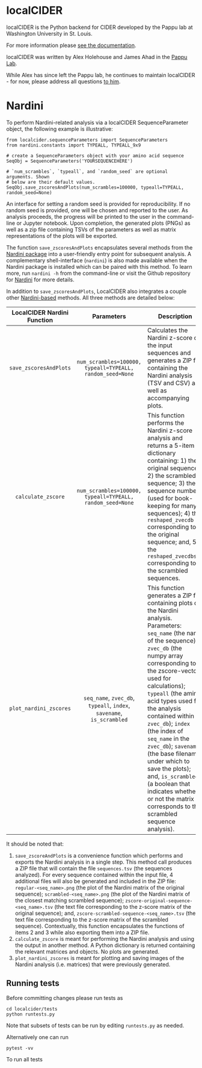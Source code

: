localCIDER
==========



localCIDER is the Python backend for CIDER developed by the Pappu lab at Washington University in St. Louis.

For more information please
[see the documentation](http://pappulab.github.io/localCIDER/).

localCIDER was written by Alex Holehouse and James Ahad in the [Pappu Lab](http://pappulab.wustl.edu/).

While Alex has since left the Pappu lab, he continues to maintain localCIDER - for now, please address all questions [to him](http://www.holehouse.wustl.edu).


Nardini
=======

To perform Nardini-related analysis via a localCIDER SequenceParameter object, the following example is illustrative:

```
from localcider.sequenceParameters import SequenceParameters
from nardini.constants import TYPEALL, TYPEALL_9x9

# create a SequenceParameters object with your amino acid sequence
SeqObj = SequenceParameters('YOURSEQUENCEHERE')

# `num_scrambles`, `typeall`, and `random_seed` are optional arguments. Shown
# below are their default values.
SeqObj.save_zscoresAndPlots(num_scrambles=100000, typeall=TYPEALL, random_seed=None)
```

An interface for setting a random seed is provided for reproducibility. If no random seed is provided, one will be chosen and reported to the user. As analysis proceeds, the progress will be printed to the user in the command-line or Jupyter notebook. Upon completion, the generated plots (PNGs) as well as a zip file containing TSVs of the parameters as well as matrix representations of the plots will be exported.

The function `save_zscoresAndPlots` encapsulates several methods from the [Nardini package](https://github.com/mshinn23/nardini) into a user-friendly entry point for subsequent analysis. A complementary shell-interface (`nardini`) is also made available when the Nardini package is installed which can be paired with this method. To learn more, run `nardini -h` from the command-line or visit the Github repository for [Nardini](https://github.com/mshinn23/nardini#command-line-usage) for more details.

In addition to `save_zscoresAndPlots`, LocalCIDER also integrates a couple other [Nardini-based](https://github.com/mshinn23/nardini) methods. All three methods are detailed below:

| LocalCIDER Nardini Function | Parameters | Description |
|:--:|:--:|--|
| `save_zscoresAndPlots` | `num_scrambles=100000, typeall=TYPEALL, random_seed=None` | Calculates the Nardini z-score of the input sequences and generates a ZIP file containing the Nardini analysis (TSV and CSV) as well as accompanying plots. |
| `calculate_zscore` | `num_scrambles=100000, typeall=TYPEALL, random_seed=None` | This function performs the Nardini z-score analysis and returns a 5-item dictionary containing: 1) the original sequence; 2) the scrambled sequence; 3) the sequence number (used for book-keeping for many sequences); 4) the `reshaped_zvecdb` corresponding to the original sequence; and, 5) the `reshaped_zvecdbscr` corresponding to the scrambled sequences. |
| `plot_nardini_zscores` | `seq_name`, `zvec_db`, `typeall`, `index`, `savename`, `is_scrambled` | This function generates a ZIP file containing plots of the Nardini analysis. Parameters: `seq_name` (the name of the sequence); `zvec_db` (the numpy array corresponding to the zscore-vector used for calculations); `typeall` (the amino acid types used for the analysis contained within `zvec_db`); `index` (the index of `seq_name` in the `zvec_db`); `savename` (the base filename under which to save the plots); and, `is_scrambled` (a boolean that indicates whether or not the matrix corresponds to the scrambled sequence analysis). |

It should be noted that:

1. `save_zscoreAndPlots` is a convenience function which performs and exports the Nardini analysis in a single step. This method call produces a ZIP file that will contain the file `sequences.tsv` (the sequences analyzed). For every sequence contained within the input file, 4 additional files will also be generated and included in the ZIP file: `regular-<seq_name>.png` (the plot of the Nardini matrix of the original sequence); `scrambled-<seq_name>.png` (the plot of the Nardini matrix of the closest matching scrambled sequence); `zscore-original-sequence-<seq_name>.tsv` (the text file corresponding to the z-score matrix of the original sequence); and, `zscore-scrambled-sequence-<seq_name>.tsv` (the text file corresponding to the z-score matrix of the scrambled sequence). Contextually, this function encapsulates the functions of items 2 and 3 while also exporting them into a ZIP file.
2. `calculate_zscore` is meant for performing the Nardini analysis and using the output in another method. A Python dictionary is returned containing the relevant matrices and objects. No plots are generated.
3. `plot_nardini_zscores` is meant for plotting and saving images of the Nardini analysis (i.e. matrices) that were previously generated.


## Running tests
Before committing changes please run tests as

	cd localcider/tests
	python runtests.py

Note that subsets of tests can be run by editing `runtests.py` as needed.

Alternatively one can run

	pytest -vv

To run all tests
